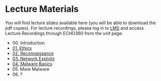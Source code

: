 # Lecture Materials

You will find lecture slides available here (you will be able to download the pdf copies). For lecture recordings, please log in to [LMS](https://lms.uwa.edu.au/) and access Lecture Recordings through ECHO360 from the unit page.

* 00\. Introduction
* [01. Ethics](https://github.com/uwacyber/cits3006/raw/2022s2/cits3006-lectures/01.Ethics.pdf)
* [02. Reconnaissance](https://github.com/uwacyber/cits3006/raw/2022s2/cits3006-lectures/02.Reconnaissance.pdf)
* [03. Network Exploits](https://github.com/uwacyber/cits3006/raw/2022s2/cits3006-lectures/03.Network\_Exploits.pdf)
* [04\. Malware Basics](https://github.com/uwacyber/cits3006/raw/2022s2/cits3006-lectures/04.Malware\_Basics.pdf)
* 05\. More Malware
* 06\. ?
